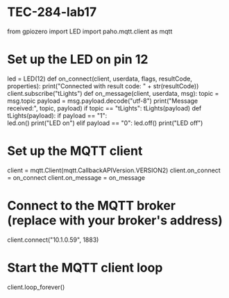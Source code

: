 # TEC-284-lab17

from gpiozero import LED
import paho.mqtt.client as mqtt
# Set up the LED on pin 12
led = LED(12)
def on_connect(client, userdata, flags, resultCode, properties):
    print("Connected with result code: " + str(resultCode))
    client.subscribe("tLights")
def on_message(client, userdata, msg):
    topic = msg.topic
    payload = msg.payload.decode("utf-8")
    print("Message received:", topic, payload)
    if topic == "tLights":
       tLights(payload) 
def tLights(payload):
    if payload == "1":    
        led.on()
        print("LED on")
    elif payload == "0":
        led.off()
        print("LED off")
# Set up the MQTT client
client = mqtt.Client(mqtt.CallbackAPIVersion.VERSION2)
client.on_connect = on_connect
client.on_message = on_message
# Connect to the MQTT broker (replace with your broker's address)
client.connect("10.1.0.59", 1883)
# Start the MQTT client loop
client.loop_forever()
